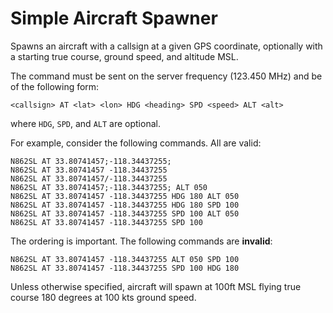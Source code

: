 # Simple Aircraft Spawner

Spawns an aircraft with a callsign at a given GPS coordinate, optionally with a starting true course, ground speed, and altitude MSL.  

The command must be sent on the server frequency (123.450 MHz) and be of the following form:
```
<callsign> AT <lat> <lon> HDG <heading> SPD <speed> ALT <alt>
```
where `HDG`, `SPD`, and `ALT` are optional.  

For example, consider the following commands. All are valid:
```
N862SL AT 33.80741457;-118.34437255;
N862SL AT 33.80741457 -118.34437255
N862SL AT 33.80741457/-118.34437255
N862SL AT 33.80741457;-118.34437255; ALT 050
N862SL AT 33.80741457 -118.34437255 HDG 180 ALT 050
N862SL AT 33.80741457 -118.34437255 HDG 180 SPD 100
N862SL AT 33.80741457 -118.34437255 SPD 100 ALT 050
N862SL AT 33.80741457 -118.34437255 SPD 100
```

The ordering is important. The following commands are **invalid**:
```
N862SL AT 33.80741457 -118.34437255 ALT 050 SPD 100
N862SL AT 33.80741457 -118.34437255 SPD 100 HDG 180
```

Unless otherwise specified, aircraft will spawn at 100ft MSL flying true course 180 degrees at 100 kts ground speed.